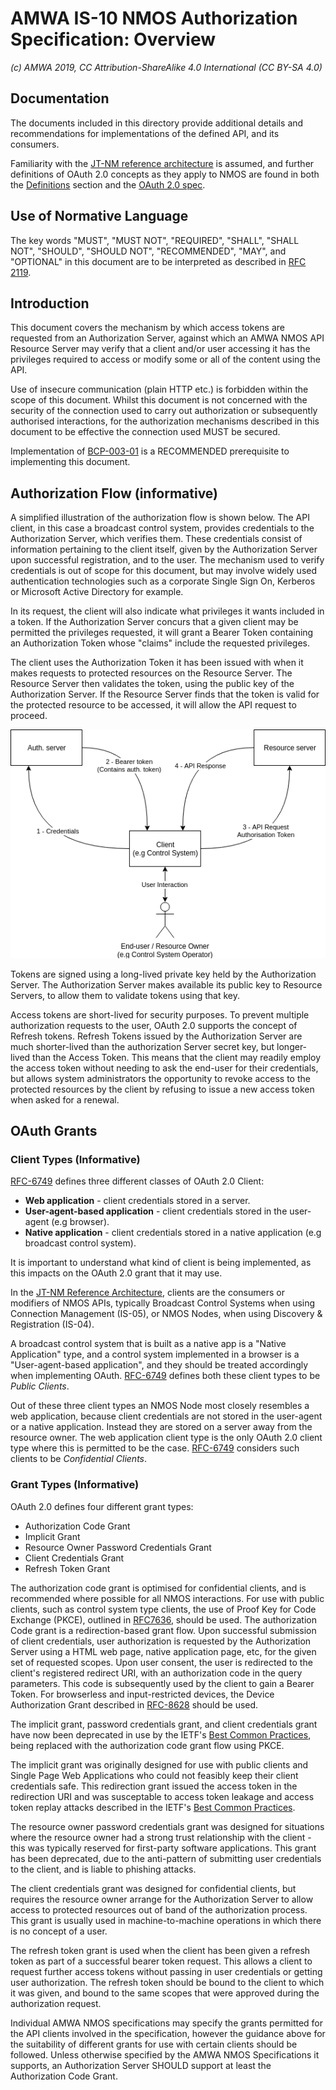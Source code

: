 # AMWA IS-10 NMOS Authorization Specification: Overview

_(c) AMWA 2019, CC Attribution-ShareAlike 4.0 International (CC BY-SA 4.0)_

## Documentation

The documents included in this directory provide additional details and recommendations for
implementations of the defined API, and its consumers.

Familiarity with the [JT-NM reference architecture](http://jt-nm.org/) is assumed, and further
definitions of OAuth 2.0 concepts as they apply to NMOS are found in both the
[Definitions](./5.0.%20Definitions.md) section and the [OAuth 2.0 spec][RFC-6749].

## Use of Normative Language

The key words "MUST", "MUST NOT", "REQUIRED", "SHALL", "SHALL NOT", "SHOULD", "SHOULD NOT",
"RECOMMENDED", "MAY", and "OPTIONAL" in this document are to be interpreted as described in [RFC
2119][RFC-2119].

## Introduction

This document covers the mechanism by which access tokens are requested from an Authorization Server,
against which an AMWA NMOS API Resource Server may verify that a client and/or user accessing it has
the privileges required to access or modify some or all of the content using the API.

Use of insecure communication (plain HTTP etc.) is forbidden within the scope of this document.
Whilst this document is not concerned with the security of the connection used to carry out
authorization or subsequently authorised interactions, for the authorization mechanisms described in
this document to be effective the connection used MUST be secured.

Implementation of [BCP-003-01][BCP-003-01] is a RECOMMENDED prerequisite to implementing this
document.

## Authorization Flow (informative)

A simplified illustration of the authorization flow is shown below. The API client, in this case a
broadcast control system, provides credentials to the Authorization Server, which
verifies them. These credentials consist of information pertaining to the client itself, given by the
Authorization Server upon successful registration, and to the user. The mechanism used to verify credentials
is out of scope for this document, but may involve widely used authentication technologies such as a corporate
Single Sign On, Kerberos or Microsoft Active Directory for example.

In its request, the client will also indicate what privileges it wants included in a token. If the
Authorization Server concurs that a given client may be permitted the privileges requested, it will
grant a Bearer Token containing an Authorization Token whose "claims" include the requested
privileges.

The client uses the Authorization Token it has been issued with when it makes requests to protected
resources on the Resource Server. The Resource Server then validates the token, using the public key
of the Authorization Server. If the Resource Server finds that the token is valid for the protected
resource to be accessed, it will allow the API request to proceed.

![Authorization Flow](images/nmos_sec_3.png)

Tokens are signed using a long-lived private key held by the Authorization Server. The Authorization
Server makes available its public key to Resource Servers, to allow them to validate tokens using
that key.

Access tokens are short-lived for security purposes. To prevent multiple authorization requests to the user, OAuth
2.0 supports the  concept of Refresh tokens. Refresh Tokens issued by the Authorization Server are much
shorter-lived than the authorization Server secret key, but longer-lived than the Access Token. This means that the
client may readily employ the access token without needing to ask the end-user for their credentials, but allows
system administrators the opportunity to revoke access to the protected resources by the client by refusing
to issue a new access token when asked for a renewal.

## OAuth Grants

### Client Types (Informative)

[RFC-6749] defines three different classes of OAuth 2.0 Client:
- **Web application** - client credentials stored in a server.
- **User-agent-based application** - client credentials stored in the user-agent (e.g browser).
- **Native application** - client credentials stored in a native application (e.g broadcast control
  system).

It is important to understand what kind of client is being implemented, as this impacts on the OAuth
2.0 grant that it may use.

In the [JT-NM Reference Architecture](http://jt-nm.org/RA-1.0/), clients are the consumers or modifiers of NMOS
APIs, typically Broadcast Control Systems when using Connection Management (IS-05), or NMOS Nodes, when using
Discovery & Registration (IS-04).

A broadcast control system that is built as a native app is a "Native Application" type, and
a control system implemented in a browser is a "User-agent-based application", and they should be
treated accordingly when implementing OAuth. [RFC-6749] defines both these client types to
be _Public Clients_.

Out of these three client types an NMOS Node most closely resembles a web application, because client
credentials are not stored in the user-agent or a native application. Instead they are stored on a server away from
the resource owner. The web application client type is the only OAuth 2.0 client type where this is permitted to be
the case. [RFC-6749] considers such clients to be _Confidential Clients_.

### Grant Types (Informative)

OAuth 2.0 defines four different grant types:

- Authorization Code Grant
- Implicit Grant
- Resource Owner Password Credentials Grant
- Client Credentials Grant
- Refresh Token Grant

The authorization code grant is optimised for confidential clients, and is recommended where possible for all NMOS
interactions. For use with public clients, such as control system type clients, the use of Proof Key for 
Code Exchange (PKCE), outlined in [RFC7636][RFC-7636], should be used. The authorization Code grant is a 
redirection-based grant flow. Upon successful submission of client credentials, user authorization is requested by the 
Authorization Server using a HTML web page, native application page, etc, for the given set of requested scopes.
Upon user consent, the user is redirected to the client's registered redirect URI, with an authorization code in
the query parameters. This code is subsequently used by the client to gain a Bearer Token. For browserless and
input-restricted devices, the Device Authorization Grant described in [RFC-8628] should be used.

The implicit grant, password credentials grant, and client credentials grant have now been deprecated in use by the
IETF's [Best Common Practices][oauth-bcp-13], being replaced with the authorization code grant flow using PKCE.

The implicit grant was originally designed for use with public clients and Single Page Web Applications who could 
not feasibly keep their client credentials safe. This redirection grant issued the access token in the redirection
URI and was susceptable to access token leakage and access token replay attacks described in the IETF's
[Best Common Practices][oauth-bcp-13].

The resource owner password credentials grant was designed for situations where the resource owner had a strong
trust relationship with the client - this was typically reserved for first-party software applications. This grant
has been deprecated, due to the anti-pattern of submitting user credentials to the client, and is liable to phishing
attacks.

The client credentials grant was designed for confidential clients, but requires the resource owner
arrange for the Authorization Server to allow access to protected resources out of band of the authorization process.
This grant is usually used in machine-to-machine operations in which there is no concept of a user.

The refresh token grant is used when the client has been given a refresh token as part of a successful bearer token
request. This allows a client to request further access tokens without passing in user credentials or getting user
authorization. The refresh token should be bound to the client to which it was given, and bound to the same scopes
that were approved during the authorization request.

Individual AMWA NMOS specifications may specify the grants permitted for the API clients involved in
the specification, however the guidance above for the suitability of different grants for use with
certain clients should be followed. Unless otherwise specified by the AMWA NMOS Specifications it
supports, an Authorization Server SHOULD support at least the Authorization Code Grant.


[RFC-2119]: https://tools.ietf.org/html/rfc2119 "Key words for use in RFCs"

[RFC-6749]: https://tools.ietf.org/html/rfc6749 "The OAuth 2.0 Authorization Framework"

[RFC-7523]: https://tools.ietf.org/html/rfc7523 "JSON Web Token (JWT) Profile"

[RFC-7636]: https://tools.ietf.org/html/rfc7636 "Proof Key for Code Exchange by OAuth Public Clients"

[RFC-8628]: https://tools.ietf.org/html/rfc8628 "OAuth 2.0 Device Authorization Grant"

[BCP-003-01]: https://github.com/AMWA-TV/nmos-api-security/blob/v1.0-dev/best-practice-secure-comms.md

[oauth-bcp-13]: https://tools.ietf.org/html/draft-ietf-oauth-security-topics-13 "OAuth 2.0 Security Best Current Practice 13"
